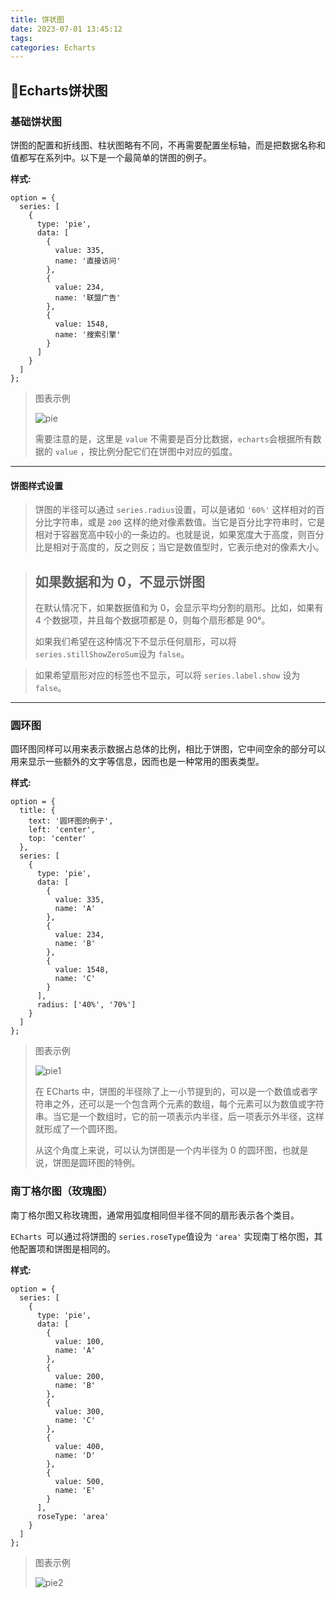 ```yaml
---
title: 饼状图
date: 2023-07-01 13:45:12
tags:
categories: Echarts
---
```

## 🍪Echarts饼状图

### 基础饼状图

饼图的配置和折线图、柱状图略有不同，不再需要配置坐标轴，而是把数据名称和值都写在系列中。以下是一个最简单的饼图的例子。

**样式:**

```
option = {
  series: [
    {
      type: 'pie',
      data: [
        {
          value: 335,
          name: '直接访问'
        },
        {
          value: 234,
          name: '联盟广告'
        },
        {
          value: 1548,
          name: '搜索引擎'
        }
      ]
    }
  ]
};
```

> 图表示例
>
> ![pie](pie.png)
>
> 需要注意的是，这里是 `value` 不需要是百分比数据，`echarts`会根据所有数据的 `value` ，按比例分配它们在饼图中对应的弧度。

---

#### 饼图样式设置

> 饼图的半径可以通过 `series.radius`设置，可以是诸如 `'60%'` 这样相对的百分比字符串，或是 `200` 这样的绝对像素数值。当它是百分比字符串时，它是相对于容器宽高中较小的一条边的。也就是说，如果宽度大于高度，则百分比是相对于高度的，反之则反；当它是数值型时，它表示绝对的像素大小。

> ## 如果数据和为 0，不显示饼图
>
> 在默认情况下，如果数据值和为 0，会显示平均分割的扇形。比如，如果有 4 个数据项，并且每个数据项都是 0，则每个扇形都是 90°。
>
> 如果我们希望在这种情况下不显示任何扇形，可以将 `series.stillShowZeroSum`设为 `false`。

> 如果希望扇形对应的标签也不显示，可以将 `series.label.show` 设为 `false`。

---

### 圆环图

圆环图同样可以用来表示数据占总体的比例，相比于饼图，它中间空余的部分可以用来显示一些额外的文字等信息，因而也是一种常用的图表类型。

**样式:**

```
option = {
  title: {
    text: '圆环图的例子',
    left: 'center',
    top: 'center'
  },
  series: [
    {
      type: 'pie',
      data: [
        {
          value: 335,
          name: 'A'
        },
        {
          value: 234,
          name: 'B'
        },
        {
          value: 1548,
          name: 'C'
        }
      ],
      radius: ['40%', '70%']
    }
  ]
};
```

> 图表示例
>
> ![pie1](pie1.png)
>
> 在 ECharts 中，饼图的半径除了上一小节提到的，可以是一个数值或者字符串之外，还可以是一个包含两个元素的数组，每个元素可以为数值或字符串。当它是一个数组时，它的前一项表示内半径，后一项表示外半径，这样就形成了一个圆环图。
>
> 从这个角度上来说，可以认为饼图是一个内半径为 0 的圆环图，也就是说，饼图是圆环图的特例。

### 南丁格尔图（玫瑰图）

南丁格尔图又称玫瑰图，通常用弧度相同但半径不同的扇形表示各个类目。

`ECharts `可以通过将饼图的 `series.roseType`值设为 `'area'` 实现南丁格尔图，其他配置项和饼图是相同的。

**样式:**

```
option = {
  series: [
    {
      type: 'pie',
      data: [
        {
          value: 100,
          name: 'A'
        },
        {
          value: 200,
          name: 'B'
        },
        {
          value: 300,
          name: 'C'
        },
        {
          value: 400,
          name: 'D'
        },
        {
          value: 500,
          name: 'E'
        }
      ],
      roseType: 'area'
    }
  ]
};
```

> 图表示例
>
> ![pie2](pie2.png)
